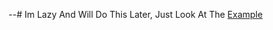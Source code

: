--# Im Lazy And Will Do This Later, Just Look At The [Example](https://raw.githubusercontent.com/GlobeReverse/Lua/main/Moonlight%20Library/Example.lua)
